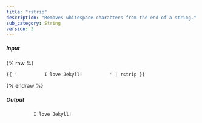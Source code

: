 ```yaml
---
title: "rstrip"
description: "Removes whitespace characters from the end of a string."
sub_category: String
version: 3
---
```

##### Input
{% raw %}
~~~liquid
{{ '          I love Jekyll!          ' | rstrip }}
~~~
{% endraw %}

##### Output

~~~html
          I love Jekyll!
~~~
